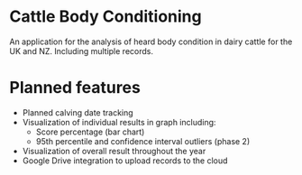 Cattle Body Conditioning
===

An application for the analysis of heard body condition in dairy cattle for the UK and NZ. Including multiple records.

# Planned features
- Planned calving date tracking
- Visualization of individual results in graph including:
  - Score percentage (bar chart)
  - 95th percentile and confidence interval outliers (phase 2)
- Visualization of overall result throughout the year
- Google Drive integration to upload records to the cloud
